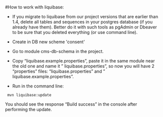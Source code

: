 #How to work with liquibase:

* If you migrate to liquibase from our project versions that are earlier than 1.4, delete all tables and sequences in your postgres database (if you already have them). Better do it with such tools as pgAdmin or Dbeaver to be sure that you deleted everything (or use command line).

* Create in DB new scheme 'consent'  

* Go to module cms-db-schema in the project.

* Copy “liquibase.example.properties”, paste it in the same module near the old one and name it ” liquibase.properties”, so now you will have 2 “properties” files: “liquibase.properties” and ” liquibase.example.properties”.

* Run in the command line: 
```
 mvn liquibase:update
```

 You should see the response “Build success” in the console after performing the update.


